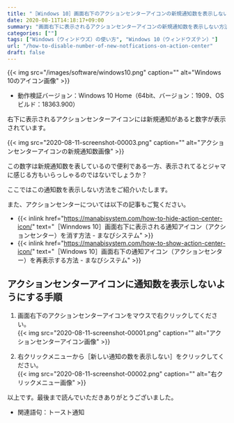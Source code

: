 ```yaml
---
title: "［Windows 10］画面右下のアクションセンターアイコンの新規通知数を表示しない方法"
date: 2020-08-11T14:18:17+09:00
summary: "画面右下に表示されるアクションセンターアイコンの新規通知数を表示しない方法をご紹介いたします。"
categories: [""]
tags: ["Windows（ウィンドウズ）の使い方", "Windows 10（ウィンドウズテン）"]
url: "/how-to-disable-number-of-new-notfications-on-action-center"
draft: false
---
```


{{< img src="/images/software/windows10.png" caption="" alt="Windows 10のアイコン画像" >}}

- 動作検証バージョン：Windows 10 Home（64bit、バージョン：1909、OSビルド：18363.900）

右下に表示されるアクションセンターアイコンには新規通知があると数字が表示されています。

{{< img src="2020-08-11-screenshot-00003.png" caption="" alt="アクションセンターアイコンの新規通知数画像" >}}

この数字は新規通知数を表しているので便利である一方、表示されてるとジャマに感じる方もいらっしゃるのではないでしょうか？

ここではこの通知数を表示しない方法をご紹介いたします。

また、アクションセンターについては以下の記事もご覧ください。
- {{< inlink href="https://manabisystem.com/how-to-hide-action-center-icon/" text="［Winndows 10］画面右下に表示される通知アイコン（アクションセンター）を消す方法 - まなびシステム" >}}
- {{< inlink href="https://manabisystem.com/how-to-show-action-center-icon/" text="［Windows 10］画面右下の通知アイコン（アクションセンター）を再表示する方法 - まなびシステム" >}}

## アクションセンターアイコンに通知数を表示しないようにする手順

1. 画面右下のアクションセンターアイコンをマウスで右クリックしてください。  
{{< img src="2020-08-11-screenshot-00001.png" caption="" alt="アクションセンターアイコン画像" >}}

2. 右クリックメニューから［新しい通知の数を表示しない］をクリックしてください。  
{{< img src="2020-08-11-screenshot-00002.png" caption="" alt="右クリックメニュー画像" >}}

以上です。最後まで読んでいただきありがとうございました。

- 関連語句：トースト通知
